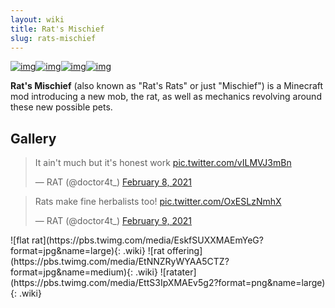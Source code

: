 ```yaml
---
layout: wiki
title: Rat's Mischief
slug: rats-mischief
---
```

<script async src="https://platform.twitter.com/widgets.js" charset="utf-8"></script>
[![img](https://img.shields.io/discord/292744693803122688?color=informational&label=Ladysnake&logo=Discord)](https://ladysnake.glitch.me)[![img](http://cf.way2muchnoise.eu/full_rats-rats_downloads.svg)](https://www.curseforge.com/minecraft/mc-mods/rats-mischief)[![img](http://cf.way2muchnoise.eu/versions/minecraft_rats-rats_latest.svg)](https://www.curseforge.com/minecraft/mc-mods/rats-mischief)[![img](https://img.shields.io/github/last-commit/ladysnake/rats-mischief)](https://github.com/ladysnake/rats-mischief/commits/main)

**Rat's Mischief** (also known as "Rat's Rats" or just "Mischief") is a Minecraft mod introducing a new mob, the rat, as well as mechanics revolving around these new possible pets.

## Gallery
<blockquote class="twitter-tweet"><p lang="en" dir="ltr">It ain&#39;t much but it&#39;s honest work <a href="https://t.co/vILMVJ3mBn">pic.twitter.com/vILMVJ3mBn</a></p>&mdash; RAT (@doctor4t_) <a href="https://twitter.com/doctor4t_/status/1358888046435958791?ref_src=twsrc%5Etfw">February 8, 2021</a></blockquote>
<blockquote class="twitter-tweet"><p lang="en" dir="ltr">Rats make fine herbalists too! <a href="https://t.co/OxESLzNmhX">pic.twitter.com/OxESLzNmhX</a></p>&mdash; RAT (@doctor4t_) <a href="https://twitter.com/doctor4t_/status/1359138165672583169?ref_src=twsrc%5Etfw">February 9, 2021</a></blockquote>
![flat rat](https://pbs.twimg.com/media/EskfSUXXMAEmYeG?format=jpg&name=large){: .wiki}
![rat offering](https://pbs.twimg.com/media/EtNNZRyWYAA5CTZ?format=jpg&name=medium){: .wiki}
![ratater](https://pbs.twimg.com/media/EttS3IpXMAEv5g2?format=png&name=large){: .wiki}
